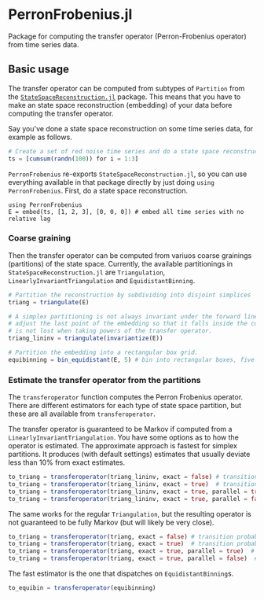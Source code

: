 # PerronFrobenius.jl

Package for computing the transfer operator (Perron-Frobenius operator) from time series data. 

## Basic usage
The transfer operator can be computed from subtypes of `Partition` from the [`StateSpaceReconstruction.jl`](https://github.com/kahaaga/StateSpaceReconstruction.jl) package. This means that you have to make an state space reconstruction (embedding) of your data before computing the transfer operator. 

Say you've done a state space reconstruction on some time series data, for example as follows.

```julia
# Create a set of red noise time series and do a state space reconstruction of them.
ts = [cumsum(randn(100)) for i = 1:3] 
```

`PerronFrobenius` re-exports `StateSpaceReconstruction.jl`, so you can use everything available in that package directly by just doing `using PerronFrobenius`. First, do a state space reconstruction.

```
using PerronFrobenius 
E = embed(ts, [1, 2, 3], [0, 0, 0]) # embed all time series with no relative lag
```

### Coarse graining

Then the transfer operator can be computed from variuos coarse grainings (partitions) of the state space.  Currently, the available partitionings in `StateSpaceReconstruction.jl` are `Triangulation`, `LinearlyInvariantTriangulation` and `EquidistantBinning`. 

```julia 
# Partition the reconstruction by subdividing into disjoint simplices
triang = triangulate(E) 

# A simplex partitioning is not always invariant under the forward linear map, which may bias the estimate. In this case, we can 
# adjust the last point of the embedding so that it falls inside the convex hull of the preceding points. This way, information
# is not lost when taking powers of the transfer operator. 
triang_lininv = triangulate(invariantize(E)) 

# Partition the embedding into a rectangular box grid.
equibinning = bin_equidistant(E, 5) # bin into rectangular boxes, five boxes along each dimension
```


### Estimate the transfer operator from the partitions

The `transferoperator` function computes the Perron Frobenius operator. There are different estimators for each type of state space partition, but these are all available from `transferoperator`. 

The transfer operator is guaranteed to be Markov if computed from a `LinearlyInvariantTriangulation`. You have some options as to how 
the operator is estimated. The approximate approach is fastest for simplex partitions. It produces (with default settings) estimates that usually deviate less than 10% from exact estimates.

```julia
to_triang = transferoperator(triang_lininv, exact = false) # transition probabilities computed by approximate simplex intersection
to_triang = transferoperator(triang_lininv, exact = true)  # transition probabilities computed by exact simplex intersection
to_triang = transferoperator(triang_lininv, exact = true, parallel = true)  # exact intersection, run in parallel (this is the default).
to_triang = transferoperator(triang_lininv, exact = true, parallel = false)  # exact intersection, don't run in parallel.
```

The same works for the regular `Triangulation`, but the resulting operator is not guaranteed to be fully Markov (but will likely be 
very close).

```julia
to_triang = transferoperator(triang, exact = false) # transition probabilities computed by approximate simplex intersection
to_triang = transferoperator(triang, exact = true)  # transition probabilities computed by exact simplex intersection
to_triang = transferoperator(triang, exact = true, parallel = true)  # exact intersection, run in parallel (this is the default).
to_triang = transferoperator(triang, exact = true, parallel = false)  # exact intersection, don't run in parallel.
```

The fast estimator is the one that dispatches on `EquidistantBinning`s. 

```julia
to_equibin = transferoperator(equibinning)
```


